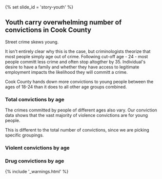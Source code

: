 {% set slide_id = 'story-youth' %}

## Youth carry overwhelming number of convictions in Cook County	

Street crime skews young. 

It isn't entirely clear why this is the case, but criminologists theorize that most people simply age out of crime. Following cut-off age - 24 - most people committ less crime and often stop altogther by 35. Individual's desire to have a family and whether they have access to legitimate employment impacts the likelihood they will committ a crime. 

<p class="lead"> Cook County hands down more convictions to young people between the ages of 18-24 than it does to all other age groups combined. </p>

### Total convictions by age

<div class="chart" id="convictions-by-age-chart"></div>

The crimes committed by people of different ages also vary. Our conviction data shows that the vast majority of violence convictions are for young people. 

<div class="alert alert-warning" role="alert">
  <span class="glyphicon glyphicon-warning-sign"></span>
  This is different to the total number of convictions, since we are picking specific groupings.
</div>

### Violent convictions by age

<div class="chart" id="violent-convictions-by-age-chart"></div>

### Drug convictions by age

<div class="chart" id="drug-convictions-by-age-chart"></div>

{% include '_warnings.html' %}
